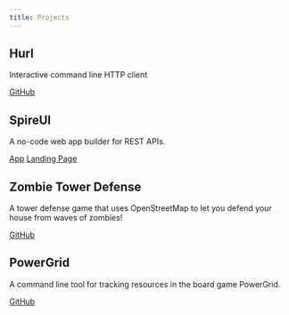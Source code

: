 ```yaml
---
title: Projects
---
```


## Hurl

Interactive command line HTTP client

[GitHub](https://github.com/mjhart/hurl)

## SpireUI

A no-code web app builder for REST APIs.

[App](https://spireui.com/app)
[Landing Page](https://spireui.com)

## Zombie Tower Defense

A tower defense game that uses OpenStreetMap to let you defend your house from waves of zombies!

[GitHub](https://github.com/mjhart/ztd)

## PowerGrid

A command line tool for tracking resources in the board game PowerGrid.

[GitHub](https://github.com/mjhart/powergrid)
